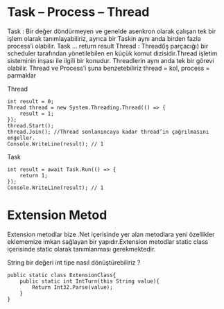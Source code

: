 # Task –  Process – Thread
Task : Bir değer döndürmeyen ve genelde asenkron olarak çalışan tek bir işlem olarak tanımlayabiliriz, ayrıca bir Taskin aynı anda birden fazla process’i olabilir.
	Task<Result> … return result
Thread : Thread(iş parçacığı) bir scheduler tarafından yönetilebilen en küçük komut dizisidir.Thread işletim sisteminin inşası ile ilgili bir konudur. Threadlerin aynı anda tek bir görevi olabilir.
Thread ve Process’i şuna benzetebiliriz thread = kol, process = parmaklar

Thread
```
int result = 0;
Thread thread = new System.Threading.Thread(() => { 
    result = 1; 
});
thread.Start();
thread.Join(); //Thread sonlanıncaya kadar thread’in çağrılmasını engeller. 
Console.WriteLine(result); // 1
```

Task
```
int result = await Task.Run(() => {
    return 1; 
});
Console.WriteLine(result); // 1
```

# Extension Metod
Extension metodlar bize .Net içerisinde yer alan metodlara yeni özellikler eklememize imkan sağlayan bir yapıdır.Extension metodlar static class içerisinde static olarak tanımlanması gerekmektedir.

String bir değeri int tipe nasıl dönüştürebiliriz ?
```
public static class ExtensionClass{
	public static int IntTurn(this String value){
		Return Int32.Parse(value);
	}
}	
```